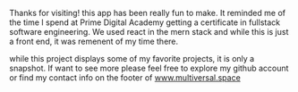 Thanks for visiting! this app has been really fun to make. It reminded me of the time I spend at Prime Digital Academy getting a certificate in fullstack software engineering. We used react in the mern stack and while this is just a front end, it was remenent of my time there.

while this project displays some of my favorite projects, it is only a snapshot. If want to see more please feel free to explore my github account or find my contact info on the footer of www.multiversal.space